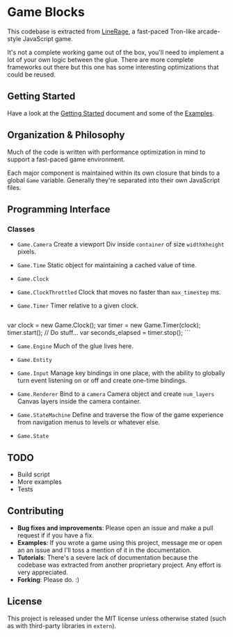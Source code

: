 # Game Blocks

This codebase is extracted from [LineRage](https://chrome.google.com/webstore/detail/oplmlhhgdcliikihbehklkagmeophnlh), a fast-paced Tron-like arcade-style JavaScript game.

It's not a complete working game out of the box, you'll need to implement a lot
of your own logic between the glue. There are more complete frameworks out there
but this one has some interesting optimizations that could be reused.


## Getting Started

Have a look at the [Getting Started](docs/Getting-Started.md) document and some of the [Examples](examples/).


## Organization & Philosophy

Much of the code is written with performance optimization in mind to support a
fast-paced game environment.

Each major component is maintained within its own closure that binds to a
global ``Game`` variable. Generally they're separated into their
own JavaScript files.


## Programming Interface

### Classes

* ``Game.Camera``
    Create a viewport Div inside ``container`` of size ``width``x``height``
    pixels.

* ``Game.Time``
    Static object for maintaining a cached value of time.
* ``Game.Clock``
* ``Game.ClockThrottled``
    Clock that moves no faster than ``max_timestep`` ms.
* ``Game.Timer``
    Timer relative to a given clock.

    ```javascript
var clock = new Game.Clock();
var timer = new Game.Timer(clock);
timer.start();
// Do stuff...
var seconds_elapsed = timer.stop();
    ```

* ``Game.Engine``
    Much of the glue lives here.

* ``Game.Entity``
* ``Game.Input``
    Manage key bindings in one place, with the ability to globally turn event
    listening on or off and create one-time bindings.

* ``Game.Renderer``
    Bind to a ``camera`` Camera object and create ``num_layers`` Canvas layers
    inside the camera container.

* ``Game.StateMachine``
    Define and traverse the flow of the game experience from navigation menus
    to levels or whatever else.

* ``Game.State``

## TODO

* Build script
* More examples
* Tests

## Contributing

* **Bug fixes and improvements**: Please open an issue and make a pull request if
  if you have a fix.
* **Examples**: If you wrote a game using this project, message me or open an
  an issue and I'll toss a mention of it in the documentation.
* **Tutorials**: There's a severe lack of documentation because the codebase was
  extracted from another proprietary project. Any effort is very appreciated.
* **Forking**: Please do. :)

## License

This project is released under the MIT license unless otherwise stated (such as
with third-party libraries in ``extern``).
